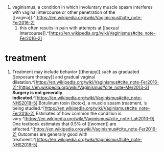 1. vaginismus; a condition in which involuntary muscle spasm interferes with vaginal intercourse or other penetration of the [[vagina]].^[https://en.wikipedia.org/wiki/Vaginismus#cite_note-Fer2016-2]
	1. this often results in pain with attempts at [[sexual intercourse]].^[https://en.wikipedia.org/wiki/Vaginismus#cite_note-Fer2016-2]

# treatment
1. Treatment may include behavior [[therapy]] such as graduated [[exposure therapy]] and gradual vaginal dilatation.^[https://en.wikipedia.org/wiki/Vaginismus#cite_note-Fer2016-2]^[https://en.wikipedia.org/wiki/Vaginismus#cite_note-Mer2013-3] **Surgery is not generally indicated**.^[https://en.wikipedia.org/wiki/Vaginismus#cite_note-NHS2018-5] Botulinum toxin (botox), a muscle spasm treatment, is being studied.^[https://en.wikipedia.org/wiki/Vaginismus#cite_note-Fer2016-2] Estimates of how common the condition is vary.^[https://en.wikipedia.org/wiki/Vaginismus#cite_note-Lah2010-9] One textbook estimates that 0.5% of [[women]] are affected.^[https://en.wikipedia.org/wiki/Vaginismus#cite_note-Fer2016-2] Outcomes are generally good with treatment.^[https://en.wikipedia.org/wiki/Vaginismus#cite_note-NHS2018-5]